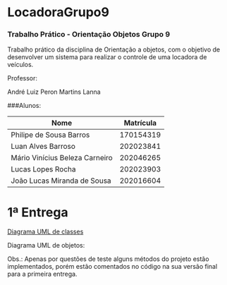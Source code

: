 # LocadoraGrupo9
### Trabalho Prático - Orientação Objetos Grupo 9

Trabalho prático da disciplina de Orientação a objetos, com o objetivo de desenvolver um sistema para realizar o controle de uma locadora de veículos.

Professor:

André Luiz Peron Martins Lanna

###Alunos:

|Nome|Matrícula|
| -------- | -------- |
|Philipe de Sousa Barros|170154319|
|Luan Alves Barroso|202023841|
|Mário Vinícius Beleza Carneiro|202046265|
|Lucas Lopes Rocha|202023903|
|João Lucas Miranda de Sousa|202016604|

# 1ª Entrega
[Diagrama UML de classes](https://drive.google.com/file/d/1-GolP36talN1hcCHPiO07-VTapTxCWlS/view?usp=sharing)

Diagrama UML de objetos:

Obs.: Apenas por questões de teste alguns métodos do projeto estão implementados, porém estão comentados no código na sua versão final para a primeira entrega.
